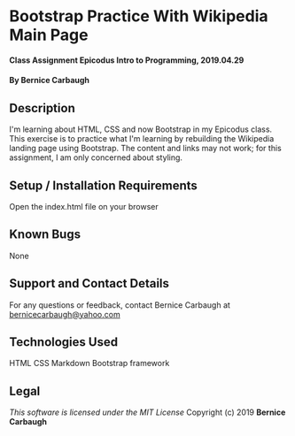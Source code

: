 # Bootstrap Practice With Wikipedia Main Page
#### Class Assignment Epicodus Intro to Programming, 2019.04.29
#### By Bernice Carbaugh

## Description
I'm learning about HTML, CSS and now Bootstrap in my Epicodus class. This exercise is to practice what I'm learning by rebuilding the Wikipedia landing page using Bootstrap. The content and links may not work; for this assignment, I am only concerned about styling. 

## Setup / Installation Requirements
Open the index.html file on your browser

## Known Bugs
None

## Support and Contact Details
For any questions or feedback, contact Bernice Carbaugh at bernicecarbaugh@yahoo.com

## Technologies Used
HTML
CSS
Markdown
Bootstrap framework

## Legal
*This software is licensed under the MIT License*
Copyright (c) 2019 **Bernice Carbaugh**